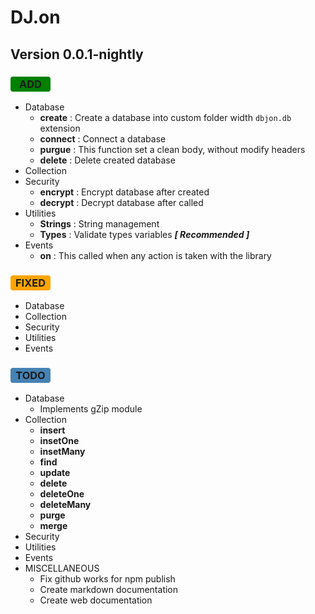 # DJ.on

## Version 0.0.1-nightly

### <span style="background:green; padding:.125rem .5rem; border-radius:.25rem;display:flex;width: 3rem; justify-content:center">ADD</span>

- Database
  - **create** : Create a database into custom folder width `dbjon.db` extension
  - **connect** : Connect a database
  - **purgue** : This function set a clean body, without modify headers
  - **delete** : Delete created database
- Collection
- Security
  - **encrypt** : Encrypt database after created
  - **decrypt** : Decrypt database after called
- Utilities
  - **Strings** : String management
  - **Types** : Validate types variables _**[ Recommended ]**_
- Events
  - **on** : This called when any action is taken with the library

### <span style="background:orange; padding:.125rem .5rem; border-radius:.25rem;display:flex;width: 3rem; justify-content:center">FIXED</span>

- Database
- Collection
- Security
- Utilities
- Events

### <span style="background:steelblue; padding:.125rem .5rem; border-radius:.25rem;display:flex;width: 3rem; justify-content:center">TODO</span>

- Database
  - Implements gZip module
- Collection
  - **insert**
  - **insetOne**
  - **insetMany**
  - **find**
  - **update**
  - **delete**
  - **deleteOne**
  - **deleteMany**
  - **purge**
  - **merge**
- Security
- Utilities
- Events
- MISCELLANEOUS
  - Fix github works for npm publish
  - Create markdown documentation
  - Create web documentation
